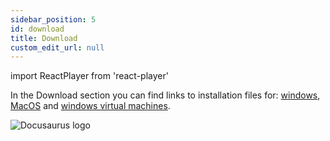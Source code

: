 ```yaml
---
sidebar_position: 5
id: download
title: Download
custom_edit_url: null
---
```

import ReactPlayer from 'react-player'

In the Download section you can find links to installation files for: [windows](https://undetectable.s3.eu-west-2.amazonaws.com/installer_x64_win.exe), [MacOS](https://undetectable.s3.eu-west-2.amazonaws.com/installer_x64_mac.dmg) and [windows virtual machines](https://undetectable.s3.eu-west-2.amazonaws.com/installer_x64_VM_win.exe).

![Docusaurus logo](/img/1-app/9-download/eng/download-1.png)